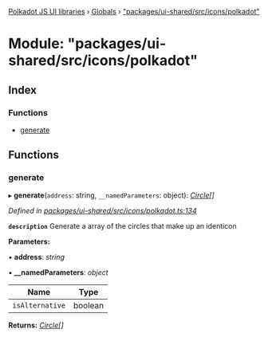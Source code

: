[Polkadot JS UI libraries](../README.md) › [Globals](../globals.md) › ["packages/ui-shared/src/icons/polkadot"](_packages_ui_shared_src_icons_polkadot_.md)

# Module: "packages/ui-shared/src/icons/polkadot"

## Index

### Functions

* [generate](_packages_ui_shared_src_icons_polkadot_.md#generate)

## Functions

###  generate

▸ **generate**(`address`: string, `__namedParameters`: object): *[Circle](../interfaces/_packages_ui_shared_src_icons_types_.circle.md)[]*

*Defined in [packages/ui-shared/src/icons/polkadot.ts:134](https://github.com/polkadot-js/ui/blob/5bd2b3c/packages/ui-shared/src/icons/polkadot.ts#L134)*

**`description`** Generate a array of the circles that make up an identicon

**Parameters:**

▪ **address**: *string*

▪ **__namedParameters**: *object*

Name | Type |
------ | ------ |
`isAlternative` | boolean |

**Returns:** *[Circle](../interfaces/_packages_ui_shared_src_icons_types_.circle.md)[]*
